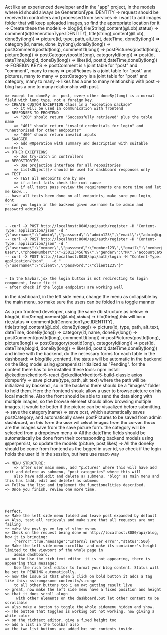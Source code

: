 Act like an experienced developer and in the "app" project, 
	In the models  where id should always be GenerationType.IDENTITY
	=> request should be received in controllers and processed from services
	=> i want to add images folder that will keep uploaded images, so find the appropriate location for it
	=> Create these the models
		=> blog(id, tile(String),content(@Lob),status)
		=> comment(id(GenerationType.IDENTITY), title(string),content(@Lob), doneBy(long))
		=> picture(id, type, path, alt_text, dateTime, doneBy(long))
		=> category(id, name, done_by(long),doneBy(long))
		=> postComment(postId(long), commentId(long))
		=> postPictures(postId(long), picture(long))
		=> postCategory(postId(long), categoryId(long))
		=> post(id, dateTime,blogId, doneBy(long))
		=> likes(id, postId,dateTime,doneBy(long))
		=> FOREIGN KEYS
			=> postComment is a joint table for "post" and "comment", many to many
			=> postPictures is a joint table for "post" and pictures, many to many
			=> postCategory is a joint table for "post" and category, many to many
			=> likes has a one to many relationship with post
			=> blog has a one to many relationship with post.
		
	=> except for doneBy in  post, every other doneBy(long) is a normal field with long type, not a foreign key.
	=> CREATE CUSTOM EXCEPTION Class in a "exception package"
		=> it will be used in communication with frontend
	=> RESPONSES TO FRONTEND
		=> "200" should return "Successfully retrieved" plus the table name
		=> "401" should return "invalid credentials for login" and "unauthorized for other endpoints"
		=> "400" should return invalid inputs
	=> SWAGGER
		=> add @Operation with summary and description with suitable contents
	=> OTHER EXCEPTIONS
		=> Use try-catch in controllers
	=> REPOSITORIES
		=> Use projection interface for all repositories
		=> List<Object[]> should be used for dashboard responses only
	=> TEST
		=> TEST all endpoints one by one
		=> if a test fails check the root cause
		=> if all tests pass review the requirements one more time and let me know...
	-- have all tests been done on all endpoints, make sure you login, dont 
	-- can you login in the backend given username to be admin and password admin123
	


	- -curl -X POST http://localhost:8080/api/auth/register -H "Content-Type: application/json" -d "{\"username\":\"admin\",\"password\":\"admin123\",\"email\":\"admin@igihecyubuntu.com\",\"fullName\":\"Administrator\",\"phoneNumber\":\"+250123456789\",\"gender\":\"M\",\"accountCategory\":\"ADMIN\"}"
	-- curl -X POST http://localhost:8080/api/auth/register -H "Content-Type: application/json" -d "{\"username\":\"member\",\"password\":\"member123\",\"email\":\"member@igihecyubuntu.com\",\"fullName\":\"Member User\",\"phoneNumber\":\"+250123456789\",\"gender\":\"M\",\"accountCategory\":\"MEMBER\"}"
	-- curl -X POST http://localhost:8080/api/auth/login -H "Content-Type: application/json"    -d "{\"username\":\"client\",\"password\":\"client123\"}"


	- In the Navbar.jsx the login button is not redirecting to login component, lease fix it
	- after check if the login endpoints are working well




in the dashboard, in the left side menu, change the menu as collapsible by the main menu, so make sure the users can be folded in a toggle
	manner


  


As a pro frontend developer, using the same db structure as below:
		=> blog(id, tile(String),content(@Lob),status)
		=> tile(String),this will be a rte,status
		=> comment(id(GenerationType.IDENTITY), title(string),content(@Lob), doneBy(long))
		=> picture(id, type, path, alt_text, dateTime, doneBy(long))
		=> category(id, name, doneBy(long))
		=> postComment(postId(long), commentId(long))
		=> postPictures(postId(long), picture(long))
		=> postCategory(postId(long), categoryId(long))
		=> post(id, dateTime,blogId, doneBy(long))
		=> likes(id, postId,dateTime,doneBy(long))
and inline with the backend, do the necessary forms for each table in the dashboard:
	=> blog(tile ,content), the status will be automatic in the backend on the Blog model using @prepersist initialized as "Pending".
	for the content there has to be installed these tools:
	npm install @ckeditor/ckeditor5-react @ckeditor/ckeditor5-build-classic axios dompurify
	=> save picture(type, path, alt_text) where the path will be initialized by backend , so in the backend there should be a "images"
		 folder to hold them. Here the frontend should allow a user to browse picture on his local machine.
		 Also the front should be able to send the data along with multiple images, so the browse element should allow browsing 
		 multiple images. it would be better if the picture can be visualized before submitting.
	=> save the category(name) 
	=> save post, which automatically saves postCategory, and automatically saves postPictures to be saved from admin dashboard, on this 
		form the user wil select images from the server. those are the images save from the save picture form. the category will be 
		selected from a dropdown menu
	=> All the dateTime fields should be automatiacally be done from their corresponding backend models using @perpersist, so update the models 
		(picture, post,likes)
	=> All the doneBy should be come from frontend as the logged in user id, so check if the login holds the user id 
		in the session, but here use react-way

	=> MENU STRUCTURE:
		=> after user main menu, add "pictures" where this will have add edit and delete as submenu, "post categories" where this will
		also have add,edit and delete as submenu, "blog" as main menu and this has (add, edit and delete) as submenu
	=> Follow the list and implement the functionalities described.
	=> Once you finish, review one more time.

		


	Perfect, 
	=> Make the left side menu folded and leave post expanded by default
	=> Also, test all rerievals and make sure that all requests are not failing
	=> make the post go on top of other menus
	=> Check on the request being done on http://localhost:8080/api/blog, how it is bringing: 
		{"error":true,"message":"Internal server error","status":500}
	=> Make the left side menu scrollbar and make its container's height limited to the viewport of the whole page in 
		admin dashboard.
	=> on the Use the rich text editor  it is not appearing, there is appearing this message:
		Use the rich text editor to format your blog content. Status will be set to PENDING automatically.
	=> now the issue is that when i click on bold button it adds a tag like this: <strong>some contentt</strong>
		to all other buttons too i am not getting result live
	=> great, now make the left side menu have a fixed position and height so that it does scroll alogn
		 with other elements on the dashboard,but let other content to be scrollable
	=> also make a button to toggle the whole sidemenu hidden and show.
	=> The button that toggles is working but not working, now giving a white color
	=> on the richtext editor, give a fixed height too
	=> add a list in the toolbar also
	=> the two list buttons are added but not contents inside.




